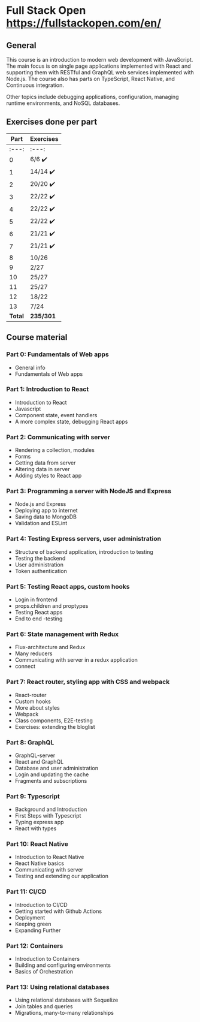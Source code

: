 # Full Stack Open   https://fullstackopen.com/en/


## General

This course is an introduction to modern web development with JavaScript. The main focus is on single page applications implemented with React and supporting them with RESTful and GraphQL web services implemented with Node.js. The course also has parts on TypeScript, React Native, and Continuous integration.

Other topics include debugging applications, configuration, managing runtime environments, and NoSQL databases.


## Exercises done per part

| Part      | Exercises   |
| --------- | ----------- |
|   :---:   |    :---:    |
| 0         | 6/6      ✔️|
| 1         | 14/14    ✔️|
| 2         | 20/20    ✔️|
| 3         | 22/22    ✔️|
| 4         | 22/22    ✔️|
| 5         | 22/22    ✔️|
| 6         | 21/21    ✔️|
| 7         | 21/21    ✔️|
| 8         | 10/26       |
| 9         | 2/27        |
| 10        | 25/27       |
| 11        | 25/27       |
| 12        | 18/22       |
| 13        | 7/24        |
| **Total** | **235/301** |


## Course material

### Part 0: Fundamentals of Web apps

- General info
- Fundamentals of Web apps

### Part 1: Introduction to React

- Introduction to React
- Javascript
- Component state, event handlers
- A more complex state, debugging React apps

### Part 2: Communicating with server

- Rendering a collection, modules
- Forms
- Getting data from server
- Altering data in server
- Adding styles to React app

### Part 3: Programming a server with NodeJS and Express

- Node.js and Express
- Deploying app to internet
- Saving data to MongoDB
- Validation and ESLint

### Part 4: Testing Express servers, user administration

- Structure of backend application, introduction to testing
- Testing the backend
- User administration
- Token authentication

### Part 5: Testing React apps, custom hooks

- Login in frontend
- props.children and proptypes
- Testing React apps
- End to end -testing

### Part 6: State management with Redux

- Flux-architecture and Redux
- Many reducers
- Communicating with server in a redux application
- connect

### Part 7: React router, styling app with CSS and webpack

- React-router
- Custom hooks
- More about styles
- Webpack
- Class components, E2E-testing
- Exercises: extending the bloglist

### Part 8: GraphQL

- GraphQL-server
- React and GraphQL
- Database and user administration
- Login and updating the cache
- Fragments and subscriptions

### Part 9: Typescript

- Background and Introduction
- First Steps with Typescript
- Typing express app
- React with types

### Part 10: React Native

- Introduction to React Native
- React Native basics
- Communicating with server
- Testing and extending our application

### Part 11: CI/CD

- Introduction to CI/CD
- Getting started with Github Actions
- Deployment
- Keeping green
- Expanding Further

### Part 12: Containers

- Introduction to Containers
- Building and configuring environments
- Basics of Orchestration

### Part 13: Using relational databases 

- Using relational databases with Sequelize
- Join tables and queries
- Migrations, many-to-many relationships
